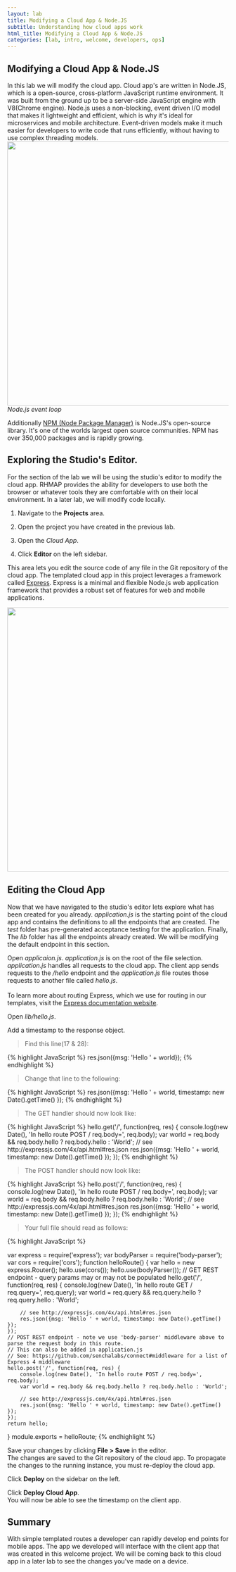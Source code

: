 ```yaml
---
layout: lab
title: Modifying a Cloud App & Node.JS
subtitle: Understanding how cloud apps work
html_title: Modifying a Cloud App & Node.JS
categories: [lab, intro, welcome, developers, ops]
---
```


## Modifying a Cloud App & Node.JS

In this lab we will modify the cloud app.  Cloud app's are written in Node.JS, which is a open-source, cross-platform JavaScript runtime environment.  It was built from the ground up to be a server-side JavaScript engine with V8(Chrome engine).  Node.js uses a non-blocking, event driven I/O model that makes it lightweight and efficient, which is why it's ideal for microservices and mobile architecture. Event-driven models make it much easier for developers to write code that runs efficiently, without having to use complex threading models.
<img src="{{ site.baseurl }}/www/4.2/default/screenshots/threading_node.png" width="600"/><br/>
*Node.js event loop*

Additionally [NPM (Node Package Manager)](https://www.npmjs.com/) is Node.JS's open-source library.  It's one of the worlds largest open source communities.  NPM has over 350,000 packages and is rapidly growing.  

## Exploring the Studio's Editor.
For the section of the lab we will be using the studio's editor to modify the cloud app.  RHMAP provides the ability for developers to use both the browser or whatever tools they are comfortable with on their local environment.  In a later lab, we will modify code locally.  

1. Navigate to the **Projects** area.  

2. Open the project you have created in the previous lab.

3. Open the *Cloud App*.

4. Click **Editor** on the left sidebar.

This area lets you edit the source code of any file in the Git repository of the cloud app. The templated cloud app in this project leverages a framework called [Express](http://expressjs.com/).  Express is a minimal and flexible Node.js web application framework that provides a robust set of features for web and mobile applications.

<img src="{{ site.baseurl }}/www/4.2/default/screenshots/rhmap-editor.png" width="600"/><br/>

## Editing the Cloud App
Now that we have navigated to the studio's editor lets explore what has been created for you already.  *application.js* is the starting point of the cloud app and contains the definitions to all the endpoints that are created.  The *test* folder has pre-generated acceptance testing for the application.  Finally, The *lib* folder has all the endpoints already created.  We will be modifying the default endpoint in this section.

Open *applicaion.js*.  *application.js* is on the root of the file selection.<br />
*application.js* handles all requests to the cloud app. The client app sends requests to the */hello* endpoint and the *application.js* file routes those requests to another file called *hello.js*.<br /><br />
To learn more about routing Express, which we use for routing in our templates, visit the [Express documentation website](http://expressjs.com/en/4x/api.html#express.router).

Open *lib/hello.js*.

Add a timestamp to the response object. <br/>
<blockquote>
<i class="fa"></i> Find this line(17 & 28):
</blockquote>
{% highlight JavaScript %}
res.json({msg: 'Hello ' + world});
{% endhighlight %}

<blockquote>
<i class="fa"></i> Change that line to the following:
</blockquote>
{% highlight JavaScript %}
res.json({msg: 'Hello ' + world, timestamp: new Date().getTime() });
{% endhighlight %}

<blockquote>
<i class="fa"></i> The GET handler should now look like:
</blockquote>
{% highlight JavaScript %}
hello.get('/', function(req, res) {
  console.log(new Date(), 'In hello route POST / req.body=', req.body);
  var world = req.body && req.body.hello ? req.body.hello : 'World';
  // see http://expressjs.com/4x/api.html#res.json
  res.json({msg: 'Hello ' + world, timestamp: new Date().getTime() });
});
{% endhighlight %}

<blockquote>
<i class="fa"></i> The POST handler should now look like:
</blockquote>
{% highlight JavaScript %}
hello.post('/', function(req, res) {
  console.log(new Date(), 'In hello route POST / req.body=', req.body);
  var world = req.body && req.body.hello ? req.body.hello : 'World';
  // see http://expressjs.com/4x/api.html#res.json
  res.json({msg: 'Hello ' + world, timestamp: new Date().getTime() });
});
{% endhighlight %}

<blockquote>
<i class="fa"></i> Your full file should read as follows:
</blockquote>
{% highlight JavaScript %}

var express = require('express');
var bodyParser = require('body-parser');
var cors = require('cors');
function helloRoute() {
    var hello = new express.Router();
    hello.use(cors());
    hello.use(bodyParser());
    // GET REST endpoint - query params may or may not be populated
    hello.get('/', function(req, res) {
        console.log(new Date(), 'In hello route GET / req.query=', req.query);
        var world = req.query && req.query.hello ? req.query.hello : 'World';

        // see http://expressjs.com/4x/api.html#res.json
        res.json({msg: 'Hello ' + world, timestamp: new Date().getTime() });
    });
    // POST REST endpoint - note we use 'body-parser' middleware above to parse the request body in this route.
    // This can also be added in application.js
    // See: https://github.com/senchalabs/connect#middleware for a list of Express 4 middleware
    hello.post('/', function(req, res) {
        console.log(new Date(), 'In hello route POST / req.body=', req.body);
        var world = req.body && req.body.hello ? req.body.hello : 'World';

        // see http://expressjs.com/4x/api.html#res.json
        res.json({msg: 'Hello ' + world, timestamp: new Date().getTime() });
    });
    return hello;
}
module.exports = helloRoute;
{% endhighlight %}

Save your changes by clicking **File > Save** in the editor. <br />
The changes are saved to the Git repository of the cloud app. To propagate the changes to the running instance, you must re-deploy the cloud app.

Click **Deploy** on the sidebar on the left.

Click **Deploy Cloud App**. <br />
You will now be able to see the timestamp on the client app.

## Summary
With simple templated routes a developer can rapidly develop end points for mobile apps.  The app we developed will interface with the client app that was created in this welcome project.  We will be coming back to this cloud app in a later lab to see the changes you've made on a device.
